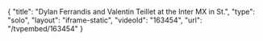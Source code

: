 {
    "title": "Dylan Ferrandis and Valentin Teillet at the Inter MX in St.",
    "type": "solo",
    "layout": "iframe-static",
    "videoId": "163454",
    "url": "\/tvpembed\/163454"
}